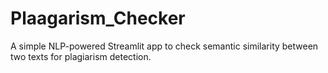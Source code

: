 # Plaagarism_Checker
A simple NLP-powered Streamlit app to check semantic similarity between two texts for plagiarism detection.
